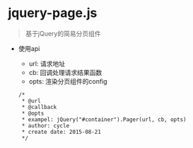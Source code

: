 # jquery-page.js

> 基于jQuery的简易分页组件

* 使用api

  - url: 请求地址
  - cb: 回调处理请求结果函数
  - opts: 渲染分页组件的config

  ```
  /*
   * @url
   * @callback
   * @opts
   * exampel: jQuery("#container").Pager(url, cb, opts)
   * author: cycle
   * create date: 2015-08-21
   */
  ```
